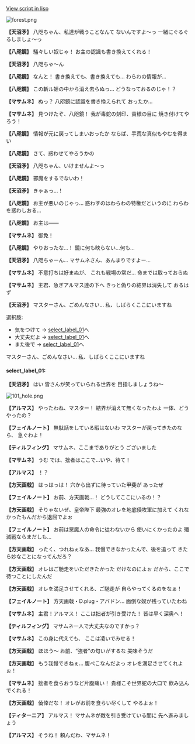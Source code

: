 [View script in lisp](../scripts/110150131.txt)

![forest.png](../images/backgrounds/forest.png)

**【天沼矛】**
八咫ちゃん、私達が戦うことなんて
ないんですよ～っ
一緒にぐるぐるしましょ～っ

**【八咫鏡】**
騒々しい奴じゃ！
お主の認識も書き換えてくれる！

**【天沼矛】**
八咫ちゃ～ん

**【八咫鏡】**
なんと！
書き換えても、書き換えても…
わらわの情報が…

**【八咫鏡】**
この斬ル姫の中から消え去らぬっ…
どうなっておるのじゃ！？

**【マサムネ】**
ぬっ？
八咫鏡に認識を書き換えられて
おったか…

**【マサムネ】**
見つけたぞ、八咫鏡！
我が毒蛇の刻印、貴様の目に
焼き付けてやろう！

**【八咫鏡】**
情報が元に戻ってしまいおったか
ならば、手荒な真似もやむを得まい

**【八咫鏡】**
さて、惑わせてやろうかの

**【天沼矛】**
八咫ちゃん、いけませんよ～っ

**【八咫鏡】**
邪魔をするでないわ！

**【天沼矛】**
きゃぁっ…！

**【八咫鏡】**
お主が悪いのじゃっ…
惑わすのはわらわの特権だというのに
わらわを惑わしおる…

**【八咫鏡】**
お主は――

**【マサムネ】**
御免！

**【八咫鏡】**
やりおったな…！
鏡に何も映らない…何も…

**【天沼矛】**
八咫ちゃーん…
マサムネさん、あんまりですよー…

**【マサムネ】**
不意打ちは好まぬが、
これも戦場の常だ…
命までは取っておらぬ

**【マサムネ】**
主君、急ぎアルマス達の下へ
きっと偽りの結界は消失して
おるはず

**【天沼矛】**
マスターさん、ごめんなさい…
私、しばらくここにいますね

選択肢:
- 気をつけて → [select_label_01](#select_label_01)へ
- 大丈夫だよ → [select_label_01](#select_label_01)へ
- また後で → [select_label_01](#select_label_01)へ

マスターさん、ごめんなさい…
私、しばらくここにいますね

#### select_label_01:

**【天沼矛】**
はい
皆さんが笑っていられる世界を
目指しましょうね～

![101_hole.png](../images/backgrounds/101_hole.png)

**【アルマス】**
やったわね、マスター！
結界が消えて無くなったわよ
一体、どうやったの？

**【フェイルノート】**
無駄話をしている暇はないわ
マスターが戻ってきたのなら、
急ぐわよ！

**【ティルフィング】**
マサムネ、ここまでありがとう
ございました

**【マサムネ】**
うむ
では、拙者はここで…いや、待て！

**【アルマス】**
！？

**【方天画戟】**
はっはっは！
穴から出ずに待っていた甲斐が
あったぜ

**【フェイルノート】**
お前、方天画戟…！
どうしてここにいるの！？

**【方天画戟】**
そりゃないぜ、皇帝陛下
最強のオレを地底侵攻軍に加えて
くれなかったもんだから退屈でよぉ

**【フェイルノート】**
お前は悪魔人の命令に従わないから
使いにくかったのよ
殲滅戦ならまだしも…

**【方天画戟】**
ったく、つれねぇなあ…
我慢できなかったんで、後を追って
きたら妙なことになってんだろ？

**【方天画戟】**
オレはご馳走をいただきたかった
だけなのによぉ
だから、ここで待つことにしたんだ

**【方天画戟】**
オレを満足させてくれる、ご馳走が
自らやってくるのをなぁ！

**【フェイルノート】**
方天画戟・D.plug・アバドン…
面倒な奴が残っていたわね

**【マサムネ】**
主君！アルマス！
ここは拙者が引き受けた！
皆は早く深奥へ！

**【ティルフィング】**
マサムネ一人で大丈夫なのですかっ？

**【マサムネ】**
この身に代えても、
ここは凌いでみせる！

**【方天画戟】**
ほほう～
お前、“強者”の匂いがするな
美味そうだ

**【方天画戟】**
もう我慢できねぇ…
腹ぺこなんだよっ
オレを満足させてくれよぉ！

**【マサムネ】**
拙者を食らおうなど片腹痛い！
貴様こそ世界蛇の大口で
飲み込んでくれる！

**【方天画戟】**
僥倖だな！
オレがお前を食らい尽くして
やるよぉ！

**【ティターニア】**
アルマス！
マサムネが敵を引き受けている間に
先へ進みましょう

**【アルマス】**
そうね！
頼んだわ、マサムネ！